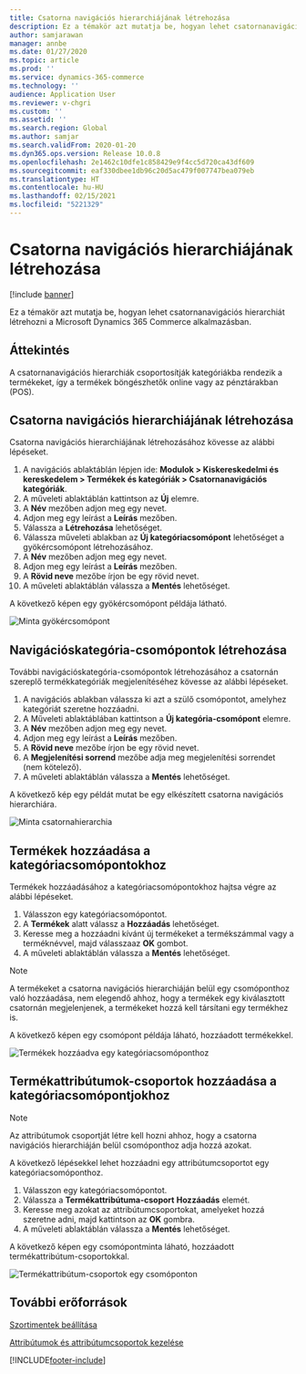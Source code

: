 ```yaml
---
title: Csatorna navigációs hierarchiájának létrehozása
description: Ez a témakör azt mutatja be, hogyan lehet csatornanavigációs hierarchiát létrehozni a Microsoft Dynamics 365 Commerce alkalmazásban.
author: samjarawan
manager: annbe
ms.date: 01/27/2020
ms.topic: article
ms.prod: ''
ms.service: dynamics-365-commerce
ms.technology: ''
audience: Application User
ms.reviewer: v-chgri
ms.custom: ''
ms.assetid: ''
ms.search.region: Global
ms.author: samjar
ms.search.validFrom: 2020-01-20
ms.dyn365.ops.version: Release 10.0.8
ms.openlocfilehash: 2e1462c10dfe1c858429e9f4cc5d720ca43df609
ms.sourcegitcommit: eaf330dbee1db96c20d5ac479f007747bea079eb
ms.translationtype: HT
ms.contentlocale: hu-HU
ms.lasthandoff: 02/15/2021
ms.locfileid: "5221329"
---
```

# <a name="create-a-channel-navigation-hierarchy"></a>Csatorna navigációs hierarchiájának létrehozása


[!include [banner](includes/banner.md)]

Ez a témakör azt mutatja be, hogyan lehet csatornanavigációs hierarchiát létrehozni a Microsoft Dynamics 365 Commerce alkalmazásban.

## <a name="overview"></a>Áttekintés

A csatornanavigációs hierarchiák csoportosítják kategóriákba rendezik a termékeket, így a termékek böngészhetők online vagy az pénztárakban (POS).

## <a name="create-a-channel-navigation-hierarchy"></a>Csatorna navigációs hierarchiájának létrehozása

Csatorna navigációs hierarchiájának létrehozásához kövesse az alábbi lépéseket.

1. A navigációs ablaktáblán lépjen ide: **Modulok \> Kiskereskedelmi és kereskedelem \> Termékek és kategóriák \> Csatornanavigációs kategóriák**.
1. A műveleti ablaktáblán kattintson az **Új** elemre.
1. A **Név** mezőben adjon meg egy nevet.
1. Adjon meg egy leírást a **Leírás** mezőben.
1. Válassza a **Létrehozása** lehetőséget.
1. Válassza műveleti ablakban az **Új kategóriacsomópont** lehetőséget a gyökércsomópont létrehozásához.
1. A **Név** mezőben adjon meg egy nevet.
1. Adjon meg egy leírást a **Leírás** mezőben.
1. A **Rövid neve** mezőbe írjon be egy rövid nevet.
1. A műveleti ablaktáblán válassza a **Mentés** lehetőséget.

A következő képen egy gyökércsomópont példája látható.

![Minta gyökércsomópont](media/create-channel-hierarchy-1.png)

## <a name="create-navigation-category-nodes"></a>Navigációskategória-csomópontok létrehozása

További navigációskategória-csomópontok létrehozásához a csatornán szereplő termékkategóriák megjelenítéséhez kövesse az alábbi lépéseket.

1. A navigációs ablakban válassza ki azt a szülő csomópontot, amelyhez kategóriát szeretne hozzáadni.
1. A Műveleti ablaktáblában kattintson a **Új kategória-csomópont** elemre.
1. A **Név** mezőben adjon meg egy nevet.
1. Adjon meg egy leírást a **Leírás** mezőben.
1. A **Rövid neve** mezőbe írjon be egy rövid nevet.
1. A **Megjelenítési sorrend** mezőbe adja meg megjelenítési sorrendet (nem kötelező).
1. A műveleti ablaktáblán válassza a **Mentés** lehetőséget.

A következő kép egy példát mutat be egy elkészített csatorna navigációs hierarchiára.

![Minta csatornahierarchia](media/create-channel-hierarchy-2.png)

## <a name="add-products-to-category-nodes"></a>Termékek hozzáadása a kategóriacsomópontokhoz

Termékek hozzáadásához a kategóriacsomópontokhoz hajtsa végre az alábbi lépéseket.

1. Válasszon egy kategóriacsomópontot.
1. A **Termékek** alatt válassz a **Hozzáadás** lehetőséget.
1. Keresse meg a hozzáadni kívánt új termékeket a termékszámmal vagy a terméknévvel, majd válasszaaz **OK** gombot.
1. A műveleti ablaktáblán válassza a **Mentés** lehetőséget.

> [!NOTE]
> A termékeket a csatorna navigációs hierarchiáján belül egy csomóponthoz való hozzáadása, nem elegendő ahhoz, hogy a termékek egy kiválasztott csatornán megjelenjenek, a termékeket hozzá kell társítani egy termékhez is.

A következő képen egy csomópont példája láható, hozzáadott termékekkel.

![Termékek hozzáadva egy kategóriacsomóponthoz](media/create-channel-hierarchy-3.png)

## <a name="add-product-attribute-groups-to-category-nodes"></a>Termékattribútumok-csoportok hozzáadása a kategóriacsomópontjokhoz

> [!NOTE]
> Az attribútumok csoportját létre kell hozni ahhoz, hogy a csatorna navigációs hierarchiáján belül csomóponthoz adja hozzá azokat.

A következő lépésekkel lehet hozzáadni egy attribútumcsoportot egy kategóriacsomóponthoz.

1. Válasszon egy kategóriacsomópontot.
1. Válassza a **Termékattribútuma-csoport** **Hozzáadás** elemét.
1. Keresse meg azokat az attribútumcsoportokat, amelyeket hozzá szeretne adni, majd kattintson az **OK** gombra.
1. A műveleti ablaktáblán válassza a **Mentés** lehetőséget.

A következő képen egy csomópontminta láható, hozzáadott termékattribútum-csoportokkal.

![Termékattribútum-csoportok egy csomóponton](media/create-channel-hierarchy-4.png)

## <a name="additional-resources"></a>További erőforrások

[Szortimentek beállítása](set-up-assortments.md)

[Attribútumok és attribútumcsoportok kezelése](attribute-attributegroups-lifecycle.md)


[!INCLUDE[footer-include](../includes/footer-banner.md)]
